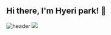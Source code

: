 ## Hi there, I'm Hyeri park! 👋

![header](https://capsule-render.vercel.app/api?type=cylinder&color=auto&height=300&height=300&section=header&text=hyeri%20world&fontSize=90)
<img src="https://img.shields.io/badge/Python-3766AB?style=flat-square&logo=Python&logoColor=white"/></a>

